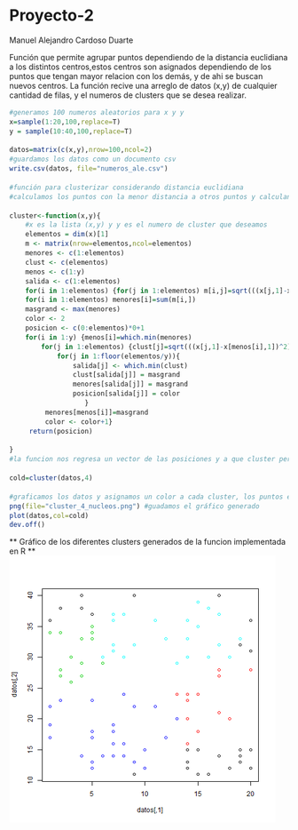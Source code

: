 # Proyecto-2

Manuel Alejandro Cardoso Duarte

Función que permite agrupar puntos dependiendo de la distancia euclidiana a los distintos centros,estos centros son asignados dependiendo de los puntos que tengan mayor relacion con los demás, y de ahi se buscan nuevos centros.
La función recive una arreglo de datos (x,y) de cualquier cantidad de filas, y el numeros de clusters que se desea realizar.

```r
#generamos 100 numeros aleatorios para x y y
x=sample(1:20,100,replace=T) 
y = sample(10:40,100,replace=T) 

datos=matrix(c(x,y),nrow=100,ncol=2)
#guardamos los datos como un documento csv
write.csv(datos, file="numeros_ale.csv")

#función para clusterizar considerando distancia euclidiana
#calculamos los puntos con la menor distancia a otros puntos y calculando los centros vemos los puntos mas cercanos

cluster<-function(x,y){
    #x es la lista (x,y) y y es el numero de cluster que deseamos
    elementos = dim(x)[1]
    m <- matrix(nrow=elementos,ncol=elementos)
    menores <- c(1:elementos)
    clust <- c(elementos)
    menos <- c(1:y)
    salida <- c(1:elementos)
    for(i in 1:elementos) {for(j in 1:elementos) m[i,j]=sqrt(((x[j,1]-x[i,1])^2)+((x[j,2]-x[i,2])^2))}
    for(i in 1:elementos) menores[i]=sum(m[i,])
    masgrand <- max(menores)
    color <- 2
    posicion <- c(0:elementos)*0+1
    for(i in 1:y) {menos[i]=which.min(menores)
        for(j in 1:elementos) {clust[j]=sqrt(((x[j,1]-x[menos[i],1])^2)+((x[j,2]-x[menos[i],2])^2))}
            for(j in 1:floor(elementos/y)){
                salida[j] <- which.min(clust)
                clust[salida[j]] = masgrand
                menores[salida[j]] = masgrand
                posicion[salida[j]] = color
                   }
         menores[menos[i]]=masgrand
         color <- color+1}
     return(posicion)
    
}
#la funcion nos regresa un vector de las posiciones y a que cluster pertenece

cold=cluster(datos,4)

#graficamos los datos y asignamos un color a cada cluster, los puntos en negro no pertenecen a un cluster.
png(file="cluster_4_nucleos.png") #guadamos el gráfico generado
plot(datos,col=cold)
dev.off()


```
** Gráfico de los diferentes clusters generados de la funcion implementada en R **
![](https://github.com/alex309-duarte/Proyecto-2/blob/master/cluster_4_nucleos.png)
